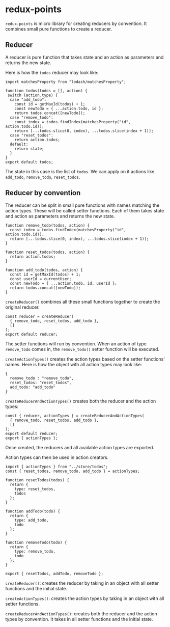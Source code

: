 # redux-points
`redux-points` is micro library for creating reducers by convention.
It combines small pure functions to create a reducer.

## Reducer
A reducer is pure function that takes state and an action as parameters and returns the new state.

Here is how the `todos` reducer may look like:
```
import matchesProperty from "lodash/matchesProperty";

function todos(todos = [], action) {
 switch (action.type) {
  case "add_todo":
    const id = getMaxId(todos) + 1;
    const newTodo = { ...action.todo, id };
    return todos.concat([newTodo]);
  case "remove_todo":
    const index = todos.findIndex(matchesProperty("id", action.todo.id));
    return [...todos.slice(0, index), ...todos.slice(index + 1)];
  case "reset_todos":
    return action.todos;
  default:
    return state;
  }
}
export default todos;
```
The state in this case is the list of `todos`. We can apply on it actions like `add_todo`, `remove_todo`, `reset_todos`.

## Reducer by convention
The reducer can be split in small pure functions with names matching the action types. These will be called setter functions. Each of them takes state and action as parameters and returns the new state.
```
function remove_todo(todos, action) {
  const index = todos.findIndex(matchesProperty("id", action.todo.id));
  return [...todos.slice(0, index), ...todos.slice(index + 1)];
}

function reset_todos(todos, action) {
  return action.todos;
}

function add_todo(todos, action) {
  const id = getMaxId(todos) + 1;
  const userId = currentUser;
  const newTodo = { ...action.todo, id, userId };
  return todos.concat([newTodo]);
}
```
`createReducer()` combines all these small functions together to create the original reducer.
```
const reducer = createReducer(
  { remove_todo, reset_todos, add_todo },
  []
);
export default reducer;
```
The setter functions will run by convention. When an action of type `remove_todo` comes in, the `remove_todo()` setter function will be executed.

`createActionTypes()` creates the action types based on the setter functions' names. Here is how the object with all action types may look like:
```
{
  remove_todo : "remove_todo",
  reset_todos: "reset_todos",
  add_todo: "add_todo"
}
```

`createReducerAndActionTypes()` creates both the reducer and the action types:
```
const { reducer, actionTypes } = createReducerAndActionTypes(
  { remove_todo, reset_todos, add_todo },
  []
);
export default reducer;
export { actionTypes };
```
Once created, the reducers and all available action types are exported.

Action types can then be used in action creators.
```
import { actionTypes } from "../store/todos";
const { reset_todos, remove_todo, add_todo } = actionTypes;

function resetTodos(todos) {
  return {
    type: reset_todos,
    todos
  };
}

function addTodo(todo) {
  return {
    type: add_todo,
    todo
  };
}

function removeTodo(todo) {
  return {
    type: remove_todo,
    todo
  };
}

export { resetTodos, addTodo, removeTodo };
```

`createReducer()`: creates the reducer by taking in an object with all setter functions and the initial state.

`createActionTypes()`: creates the action types by taking in an object with all setter functions.

`createReducerAndActionTypes()`: creates both the reducer and the action types by convention. It takes in all setter functions and the initial state.